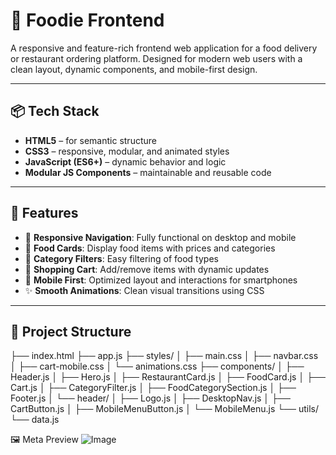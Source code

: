 # 🍔 Foodie Frontend

A responsive and feature-rich frontend web application for a food delivery or restaurant ordering platform. Designed for modern web users with a clean layout, dynamic components, and mobile-first design.

---

## 📦 Tech Stack

- **HTML5** – for semantic structure
- **CSS3** – responsive, modular, and animated styles
- **JavaScript (ES6+)** – dynamic behavior and logic
- **Modular JS Components** – maintainable and reusable code

---

## 🌟 Features

- 🧭 **Responsive Navigation**: Fully functional on desktop and mobile
- 🍔 **Food Cards**: Display food items with prices and categories
- 🧾 **Category Filters**: Easy filtering of food types
- 🛒 **Shopping Cart**: Add/remove items with dynamic updates
- 📱 **Mobile First**: Optimized layout and interactions for smartphones
- ✨ **Smooth Animations**: Clean visual transitions using CSS

---

## 📁 Project Structure

├── index.html
├── app.js
├── styles/
│ ├── main.css
│ ├── navbar.css
│ ├── cart-mobile.css
│ └── animations.css
├── components/
│ ├── Header.js
│ ├── Hero.js
│ ├── RestaurantCard.js
│ ├── FoodCard.js
│ ├── Cart.js
│ ├── CategoryFilter.js
│ ├── FoodCategorySection.js
│ ├── Footer.js
│ └── header/
│ ├── Logo.js
│ ├── DesktopNav.js
│ ├── CartButton.js
│ ├── MobileMenuButton.js
│ └── MobileMenu.js
└── utils/
└── data.js

🖼️ Meta Preview
![Image](https://github.com/user-attachments/assets/4786c14b-f11d-4755-899b-8928eccf299a)
